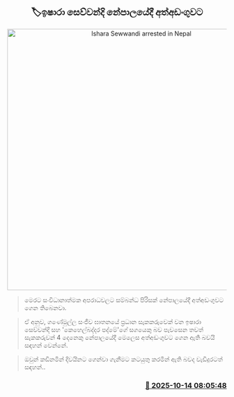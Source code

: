 <p align='center'><b><h2 align='center' title='Ishara Sewwandi arrested in Nepal'>🏷ඉෂාරා සෙව්වන්දි නේපාලයේදී අත්අඩංගුවට</h2></b></p>
<p align='center'><img src='https://helakuru.sgp1.cdn.digitaloceanspaces.com/esana/images/lib/ishara-seuwandi0n.jpg' width='600' alt='Ishara Sewwandi arrested in Nepal'></p>

> මෙරට සංවිධානාත්මක අපරාධවලට සම්බන්ධ පිරිසක් නේපාලයේදී අත්අඩංගුවට ගෙන තිබෙනවා.

> ඒ අනුව, ගණේමුල්ල සංජීව ඝාතනයේ ප්‍රධාන සැකකරුවෙක් වන ඉෂාරා සෙව්වන්දි සහ 'කෙහෙල්බද්දර පද්මේ'ගේ සගයෙකු බව පැවසෙන තවත් සැකකරුවන් 4 දෙනෙකු නේපාලයේදී මෙලෙස අත්අඩංගුවට ගෙන ඇති බවයි සඳහන් වෙන්නේ.

> ඔවුන් කඩිනමින් දිවයිනට ගෙන්වා ගැනීමට කටයුතු කරමින් ඇති බවද වැඩිදුරටත් සඳහන්..



<h3 align='right'><a href='https://www.helakuru.lk/esana/p/114460/'>📅 2025-10-14 08:05:48</a></h3>
